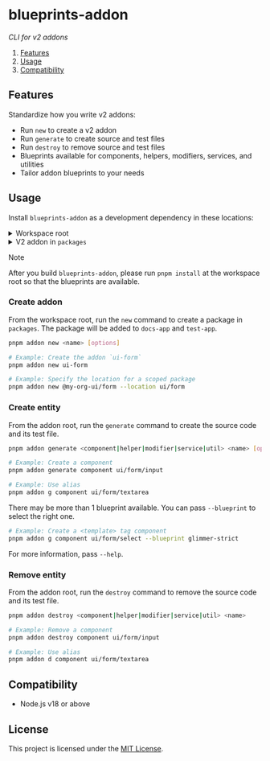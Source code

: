 # blueprints-addon

_CLI for v2 addons_

1. [Features](#features)
1. [Usage](#usage)
1. [Compatibility](#compatibility)


## Features

Standardize how you write v2 addons:

- Run `new` to create a v2 addon
- Run `generate` to create source and test files
- Run `destroy` to remove source and test files
- Blueprints available for components, helpers, modifiers, services, and utilities
- Tailor addon blueprints to your needs


## Usage

Install `blueprints-addon` as a development dependency in these locations:

<details>

<summary>Workspace root</summary>

```json5
/* package.json */
{
  "scripts": {
    "addon": "blueprints-addon"
  },
  "devDependencies": {
    "blueprints-addon": "workspace:*"
  }
}
```

</details>

<details>

<summary>V2 addon in <code>packages</code></summary>

```json5
/* Example: packages/ui/form/package.json */
{
  "scripts": {
    "addon": "blueprints-addon --test-app-location '../../../test-app'"
  },
  "devDependencies": {
    "blueprints-addon": "workspace:*"
  }
}
```

</details>

> [!NOTE]
>
> After you build `blueprints-addon`, please run `pnpm install` at the workspace root so that the blueprints are available.


### Create addon

From the workspace root, run the `new` command to create a package in `packages`. The package will be added to `docs-app` and `test-app`.

```sh
pnpm addon new <name> [options]

# Example: Create the addon `ui-form`
pnpm addon new ui-form

# Example: Specify the location for a scoped package
pnpm addon new @my-org-ui/form --location ui/form
```


### Create entity

From the addon root, run the `generate` command to create the source code and its test file.

```sh
pnpm addon generate <component|helper|modifier|service|util> <name> [options]

# Example: Create a component
pnpm addon generate component ui/form/input

# Example: Use alias
pnpm addon g component ui/form/textarea
```

There may be more than 1 blueprint available. You can pass `--blueprint` to select the right one.

```sh
# Example: Create a <template> tag component
pnpm addon g component ui/form/select --blueprint glimmer-strict
```

For more information, pass `--help`.


### Remove entity

From the addon root, run the `destroy` command to remove the source code and its test file.

```sh
pnpm addon destroy <component|helper|modifier|service|util> <name> 

# Example: Remove a component
pnpm addon destroy component ui/form/input

# Example: Use alias
pnpm addon d component ui/form/textarea
```


## Compatibility

- Node.js v18 or above


## License

This project is licensed under the [MIT License](LICENSE.md).
